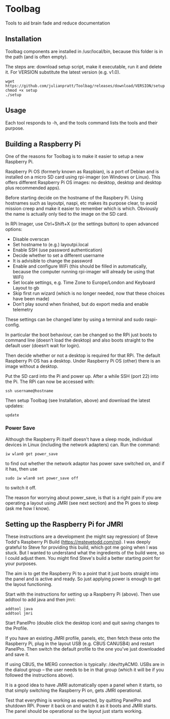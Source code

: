 # Toolbag
Tools to aid brain fade and reduce documentation 


## Installation

Toolbag components are installed in /usr/local/bin, because this folder is in the path (and is often empty).

The steps are: download setup script, make it executable, run it and delete it. For VERSION substitute the latest version (e.g. v1.0).

    wget https://github.com/julianpratt/Toolbag/releases/download/VERSION/setup
    chmod +x setup
    ./setup


## Usage

Each tool responds to -h, and the tools command lists the tools and their purpose.


## Building a Raspberry Pi

One of the reasons for Toolbag is to make it easier to setup a new Raspberry Pi. 

Raspberry Pi OS (formerly known as Raspbian), is a port of Debian and is installed on a micro SD card using rpi-imager (on Windows or Linux). This offers different Raspberry Pi OS images: no desktop, desktop and desktop plus recommended apps). 

Before starting decide on the hostname of the Raspbery Pi. Using hostnames such as layoutpi, naspi, etc makes its purpose clear, to avoid mission creep and make it easier to remember which is which. Obviously the name is actually only tied to the image on the SD card. 

In RPi Imager, use Ctrl+Shift+X (or the settings button) to open advanced options:  
- Disable overscan
- Set hostname to (e.g.) layoutpi.local
- Enable SSH (use password authentication)
- Decide whether to set a different username
- It is advisible to change the password
- Enable and configure WiFi (this should be filled in automatically, because the computer running rpi-imager will already be using that WiFi)
- Set locale settings, e.g. Time Zone to Europe/London and Keyboard Layout to gb
- Skip first run wizard (which is no longer needed, now that these choices have been made)
- Don’t play sound when finished, but do export media and enable telemetry

These settings can be changed later by using a terminal and sudo raspi-config.

In particular the boot behaviour, can be changed so the RPi just boots to command line (doesn’t load the desktop) and also boots straight to the default user (doesn‘t wait for login).   

Then decide whether or not a desktop is required for that RPi. The default Raspberry Pi OS has a desktop. Under Raspberry Pi OS (other) there is an image without a desktop.

Put the SD card into the Pi and power up. After a while SSH (port 22) into the Pi. The RPi can now be accessed with: 

    ssh username@hostname

Then setup Toolbag (see Installation, above) and download the latest updates:

    update


### Power Save 
Although the Raspberry Pi itself doesn't have a sleep mode, individual devices in Linux (including the network adapters) can. Run the command: 

    iw wlan0 get power_save

to find out whether the network adaptor has power save switched on, and if it has, then use 

    sudo iw wlan0 set power_save off 

to switch it off.

The reason for worrying about power_save, is that is a right pain if you are operating a layout using JMRI (see next section) and the Pi goes to sleep (ask me how I know).


## Setting up the Raspberry Pi for JMRI

These instructions are a development (he might say regression) of Steve Todd's Raspberry Pi Build (https://mstevetodd.com/rpi). I was deeply grateful to Steve for providing this build, which got me going when I was stuck. But I wanted to understand what the ingredients of the build were, so I could adjust them. You might find Steve's build a better starting point for your purposes.    

The aim is to get the Raspberry Pi to a point that it just boots straight into the panel and is active and ready. So just applying power is enough to get the layout functioning.  

Start with the instructions for setting up a Raspberry Pi (above). Then use addtool to add java and then jmri:

    addtool java
    addtool jmri		
    
Start PanelPro (double click the desktop icon) and quit saving changes to the Profile. 

If you have an existing JMRI profile, panels, etc, then fetch these onto the Raspberry Pi, plug in the layout USB (e.g. CBUS CANUSB4) and restart PanelPro. Then switch the default profile to the one you've just downloaded and save it. 

If using CBUS, the MERG connection is typically: /dev/ttyACM0. USBs are in the dialout group – the user needs to be in that group (which it will be if you followed the instructions above). 

It is a good idea to have JMRI automatically open a panel when it starts, so that simply switching the Raspberry Pi on, gets JMRI operational. 

Test that everything is working as expected, by quitting PanelPro and shutdown RPi. Power it back on and watch it as it boots and JMRI starts. The panel should be operational so the layout just starts working. 
